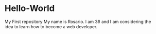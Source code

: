 # Hello-World
My First repository
My name is Rosario. I am 39 and I am considering the idea to learn how to become a web developer. 
